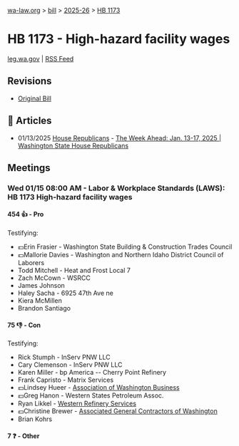 [wa-law.org](/) > [bill](/bill/) > [2025-26](/bill/2025-26/) > [HB 1173](/bill/2025-26/hb/1173/)

# HB 1173 - High-hazard facility wages
[leg.wa.gov](https://app.leg.wa.gov/billsummary?BillNumber=1173&Year=2025&Initiative=false) | [RSS Feed](./rss.xml)

## Revisions
* [Original Bill](1/)

## 📰 Articles
* 01/13/2025 [House Republicans](/org/house_republicans/) - [The Week Ahead: Jan. 13-17, 2025 | Washington State House Republicans](https://houserepublicans.wa.gov/week/the-week-ahead-jan-13-17-2025/#:~:text=HB%201173)

## Meetings
### Wed 01/15 08:00 AM - Labor & Workplace Standards (LAWS): HB 1173 High-hazard facility wages
#### 454 👍 - Pro
Testifying:
* 💵Erin Frasier - Washington State Building & Construction Trades Council
* 💵Mallorie Davies - Washington and Northern Idaho District Council of Laborers
* Todd Mitchell - Heat and Frost Local 7
* Zach McCown - WSRCC
* James Johnson
* Haley Sacha - 6925 47th Ave ne
* Kiera McMillen
* Brandon Santiago

#### 75 👎 - Con
Testifying:
* Rick Stumph - InServ PNW LLC
* Cary Clemenson - InServ PNW LLC
* Karen Miller - bp America -- Cherry Point Refinery
* Frank Capristo - Matrix Services
* 💵Lindsey Hueer - [Association of Washington Business](/org/association_of_washington_business/)
* 💵Greg Hanon - Western States Petroleum Assoc.
* Ryan Likkel - [Western Refinery Services](/org/western_refinery_services/)
* 💵Christine Brewer - [Associated General Contractors of Washington](/org/associated_general_contractors_of_washington/)
* Brian Kohrs

#### 7 ❓ - Other
